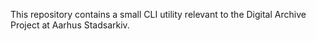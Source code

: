 This repository contains a small CLI utility relevant to the Digital Archive Project at Aarhus Stadsarkiv.